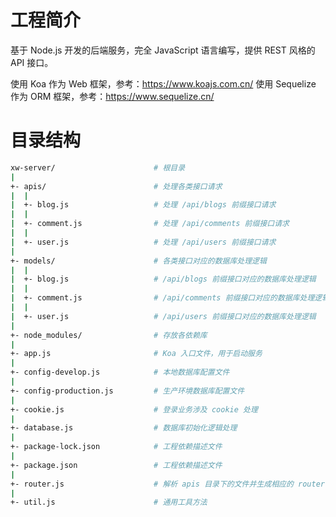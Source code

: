 # 工程简介

基于 Node.js 开发的后端服务，完全 JavaScript 语言编写，提供 REST 风格的 API 接口。

使用 Koa 作为 Web 框架，参考：https://www.koajs.com.cn/
使用 Sequelize 作为 ORM 框架，参考：https://www.sequelize.cn/

# 目录结构

```sh
xw-server/                      # 根目录
|
+- apis/                        # 处理各类接口请求
|  |
|  +- blog.js                   # 处理 /api/blogs 前缀接口请求
|  |
|  +- comment.js                # 处理 /api/comments 前缀接口请求
|  |
|  +- user.js                   # 处理 /api/users 前缀接口请求
|
+- models/                      # 各类接口对应的数据库处理逻辑
|  |
|  +- blog.js                   # /api/blogs 前缀接口对应的数据库处理逻辑
|  |
|  +- comment.js                # /api/comments 前缀接口对应的数据库处理逻辑
|  |
|  +- user.js                   # /api/users 前缀接口对应的数据库处理逻辑
|
+- node_modules/                # 存放各依赖库
|
+- app.js                       # Koa 入口文件，用于启动服务
|
+- config-develop.js            # 本地数据库配置文件
|
+- config-production.js         # 生产环境数据库配置文件
|
+- cookie.js                    # 登录业务涉及 cookie 处理
|
+- database.js                  # 数据库初始化逻辑处理
|
+- package-lock.json            # 工程依赖描述文件
|
+- package.json                 # 工程依赖描述文件
|
+- router.js                    # 解析 apis 目录下的文件并生成相应的 router 路径
|
+- util.js                      # 通用工具方法
```
